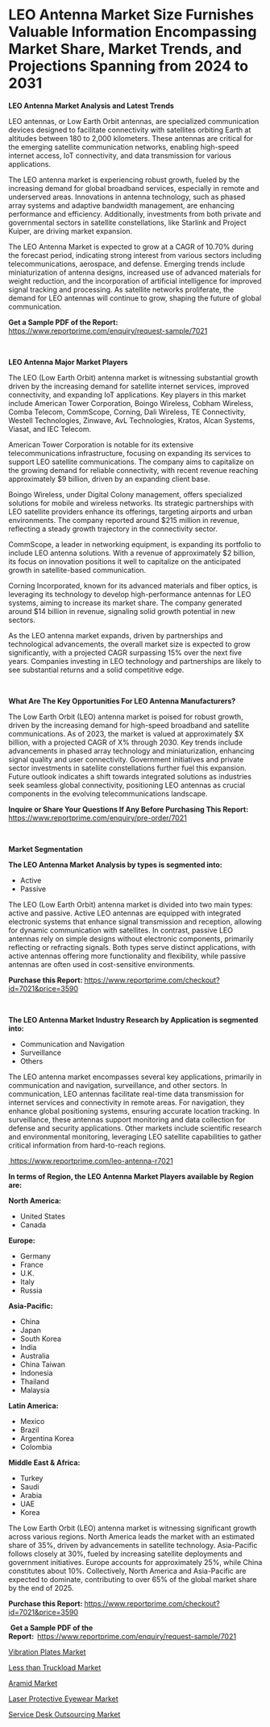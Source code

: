 <p><h1>LEO Antenna Market Size Furnishes Valuable Information Encompassing Market Share, Market Trends, and Projections Spanning from 2024 to 2031</h1></p><p><strong>LEO Antenna Market Analysis and Latest Trends</strong></p>
<p><p>LEO antennas, or Low Earth Orbit antennas, are specialized communication devices designed to facilitate connectivity with satellites orbiting Earth at altitudes between 180 to 2,000 kilometers. These antennas are critical for the emerging satellite communication networks, enabling high-speed internet access, IoT connectivity, and data transmission for various applications. </p><p>The LEO antenna market is experiencing robust growth, fueled by the increasing demand for global broadband services, especially in remote and underserved areas. Innovations in antenna technology, such as phased array systems and adaptive bandwidth management, are enhancing performance and efficiency. Additionally, investments from both private and governmental sectors in satellite constellations, like Starlink and Project Kuiper, are driving market expansion.</p><p>The LEO Antenna Market is expected to grow at a CAGR of 10.70% during the forecast period, indicating strong interest from various sectors including telecommunications, aerospace, and defense. Emerging trends include miniaturization of antenna designs, increased use of advanced materials for weight reduction, and the incorporation of artificial intelligence for improved signal tracking and processing. As satellite networks proliferate, the demand for LEO antennas will continue to grow, shaping the future of global communication.</p></p>
<p><strong>Get a Sample PDF of the Report:&nbsp;</strong> <a href="https://www.reportprime.com/enquiry/request-sample/7021">https://www.reportprime.com/enquiry/request-sample/7021</a></p>
<p>&nbsp;</p>
<p><strong>LEO Antenna Major Market Players</strong></p>
<p><p>The LEO (Low Earth Orbit) antenna market is witnessing substantial growth driven by the increasing demand for satellite internet services, improved connectivity, and expanding IoT applications. Key players in this market include American Tower Corporation, Boingo Wireless, Cobham Wireless, Comba Telecom, CommScope, Corning, Dali Wireless, TE Connectivity, Westell Technologies, Zinwave, AvL Technologies, Kratos, Alcan Systems, Viasat, and IEC Telecom.</p><p>American Tower Corporation is notable for its extensive telecommunications infrastructure, focusing on expanding its services to support LEO satellite communications. The company aims to capitalize on the growing demand for reliable connectivity, with recent revenue reaching approximately $9 billion, driven by an expanding client base.</p><p>Boingo Wireless, under Digital Colony management, offers specialized solutions for mobile and wireless networks. Its strategic partnerships with LEO satellite providers enhance its offerings, targeting airports and urban environments. The company reported around $215 million in revenue, reflecting a steady growth trajectory in the connectivity sector.</p><p>CommScope, a leader in networking equipment, is expanding its portfolio to include LEO antenna solutions. With a revenue of approximately $2 billion, its focus on innovation positions it well to capitalize on the anticipated growth in satellite-based communication.</p><p>Corning Incorporated, known for its advanced materials and fiber optics, is leveraging its technology to develop high-performance antennas for LEO systems, aiming to increase its market share. The company generated around $14 billion in revenue, signaling solid growth potential in new sectors.</p><p>As the LEO antenna market expands, driven by partnerships and technological advancements, the overall market size is expected to grow significantly, with a projected CAGR surpassing 15% over the next five years. Companies investing in LEO technology and partnerships are likely to see substantial returns and a solid competitive edge.</p></p>
<p>&nbsp;</p>
<p><strong>What Are The Key Opportunities For LEO Antenna Manufacturers?</strong></p>
<p><p>The Low Earth Orbit (LEO) antenna market is poised for robust growth, driven by the increasing demand for high-speed broadband and satellite communications. As of 2023, the market is valued at approximately $X billion, with a projected CAGR of X% through 2030. Key trends include advancements in phased array technology and miniaturization, enhancing signal quality and user connectivity. Government initiatives and private sector investments in satellite constellations further fuel this expansion. Future outlook indicates a shift towards integrated solutions as industries seek seamless global connectivity, positioning LEO antennas as crucial components in the evolving telecommunications landscape.</p></p>
<p><strong>Inquire or Share Your Questions If Any Before Purchasing This Report:</strong> <a href="https://www.reportprime.com/enquiry/pre-order/7021">https://www.reportprime.com/enquiry/pre-order/7021</a></p>
<p>&nbsp;</p>
<p><strong>Market Segmentation</strong></p>
<p><strong>The LEO Antenna Market Analysis by types is segmented into:</strong></p>
<p><ul><li>Active</li><li>Passive</li></ul></p>
<p><p>The LEO (Low Earth Orbit) antenna market is divided into two main types: active and passive. Active LEO antennas are equipped with integrated electronic systems that enhance signal transmission and reception, allowing for dynamic communication with satellites. In contrast, passive LEO antennas rely on simple designs without electronic components, primarily reflecting or refracting signals. Both types serve distinct applications, with active antennas offering more functionality and flexibility, while passive antennas are often used in cost-sensitive environments.</p></p>
<p><strong>Purchase this Report:&nbsp;</strong><a href="https://www.reportprime.com/checkout?id=7021&price=3590">https://www.reportprime.com/checkout?id=7021&price=3590</a></p>
<p>&nbsp;</p>
<p><strong>The LEO Antenna Market Industry Research by Application is segmented into:</strong></p>
<p><ul><li>Communication and Navigation</li><li>Surveillance</li><li>Others</li></ul></p>
<p><p>The LEO antenna market encompasses several key applications, primarily in communication and navigation, surveillance, and other sectors. In communication, LEO antennas facilitate real-time data transmission for internet services and connectivity in remote areas. For navigation, they enhance global positioning systems, ensuring accurate location tracking. In surveillance, these antennas support monitoring and data collection for defense and security applications. Other markets include scientific research and environmental monitoring, leveraging LEO satellite capabilities to gather critical information from hard-to-reach regions.</p></p>
<p><a href="https://www.reportprime.com/leo-antenna-r7021">&nbsp;https://www.reportprime.com/leo-antenna-r7021</a></p>
<p><strong>In terms of Region, the LEO Antenna Market Players available by Region are:</strong></p>
<p>
    <p> <strong> North America: </strong>
        <ul>
            <li>United States</li>
            <li>Canada</li>
        </ul>
        </p> 
    <p> <strong> Europe: </strong>
        <ul>
            <li>Germany</li>
            <li>France</li>
            <li>U.K.</li>
            <li>Italy</li>
            <li>Russia</li>
        </ul>
        </p> 
    <p> <strong> Asia-Pacific: </strong>
        <ul>
            <li>China</li>
            <li>Japan</li>
            <li>South Korea</li>
            <li>India</li>
            <li>Australia</li>
            <li>China Taiwan</li>
            <li>Indonesia</li>
            <li>Thailand</li>
            <li>Malaysia</li>
        </ul>
        </p> 
    <p> <strong> Latin America: </strong>
        <ul>
            <li>Mexico</li>
            <li>Brazil</li>
            <li>Argentina Korea</li>
            <li>Colombia</li>
        </ul>
        </p> 
    <p> <strong> Middle East & Africa: </strong>
        <ul>
            <li>Turkey</li>
            <li>Saudi</li>
            <li>Arabia</li>
            <li>UAE</li>
            <li>Korea</li>
        </ul>
    </p>
    </p>
<p><p>The Low Earth Orbit (LEO) antenna market is witnessing significant growth across various regions. North America leads the market with an estimated share of 35%, driven by advancements in satellite technology. Asia-Pacific follows closely at 30%, fueled by increasing satellite deployments and government initiatives. Europe accounts for approximately 25%, while China constitutes about 10%. Collectively, North America and Asia-Pacific are expected to dominate, contributing to over 65% of the global market share by the end of 2025.</p></p>
<p><strong>Purchase this Report: </strong><a href="https://www.reportprime.com/checkout?id=7021&price=3590">https://www.reportprime.com/checkout?id=7021&price=3590</a></p>
<p>&nbsp;<strong>Get a Sample PDF of the Report:&nbsp;&nbsp;</strong><a href="https://www.reportprime.com/enquiry/request-sample/7021">https://www.reportprime.com/enquiry/request-sample/7021</a></p>
<p><strong></strong></p>
<p><p><a href="https://issuu.com/reportprime-2/docs/vibration-plates-market-size-2030.p_b918557d26fba3">Vibration Plates Market</a></p><p><a href="https://medium.com/@jayrussel94/what-innovations-are-shaping-the-less-than-truckload-market-47a1228b0ecc">Less than Truckload Market</a></p><p><a href="https://www.linkedin.com/pulse/market-forecast-global-aramid-trends-impact-analysis-2024-2031-4tlqc?trackingId=vkqNhrsSQnC7ytE4CL6mMQ%3D%3D">Aramid Market</a></p><p><a href="https://medium.com/@valroy852472024/market-insights-global-laser-protective-eyewear-market-forecast-and-innovation-trends-2024-2031-6bc726d2a6ce">Laser Protective Eyewear Market</a></p><p><a href="https://issuu.com/reportprime-2/docs/service-desk-outsourcing-market-siz_4989b809b4785c">Service Desk Outsourcing Market</a></p></p>